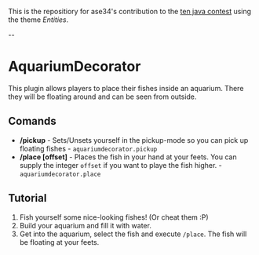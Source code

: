 This is the repositiory for ase34's contribution to the [ten java contest](http://tenjava.com) using the theme *Entities*.

--

AquariumDecorator
=================

This plugin allows players to place their fishes inside an aquarium. There they will be floating around and can be seen from outside.

Comands
-------

- **/pickup** - Sets/Unsets yourself in the pickup-mode so you can pick up floating fishes - `aquariumdecorator.pickup`
- **/place [offset]** - Places the fish in your hand at your feets. You can supply the integer `offset` if you want to playe the fish higher. - `aquariumdecorator.place`  

Tutorial
--------

1. Fish yourself some nice-looking fishes! (Or cheat them :P)
2. Build your aquarium and fill it with water.
3. Get into the aquarium, select the fish and execute `/place`. The fish will be floating at your feets.
